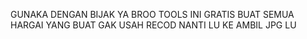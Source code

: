 GUNAKA DENGAN BIJAK YA BROO
TOOLS INI GRATIS BUAT SEMUA
HARGAI YANG BUAT GAK USAH RECOD 
NANTI LU KE AMBIL JPG LU
